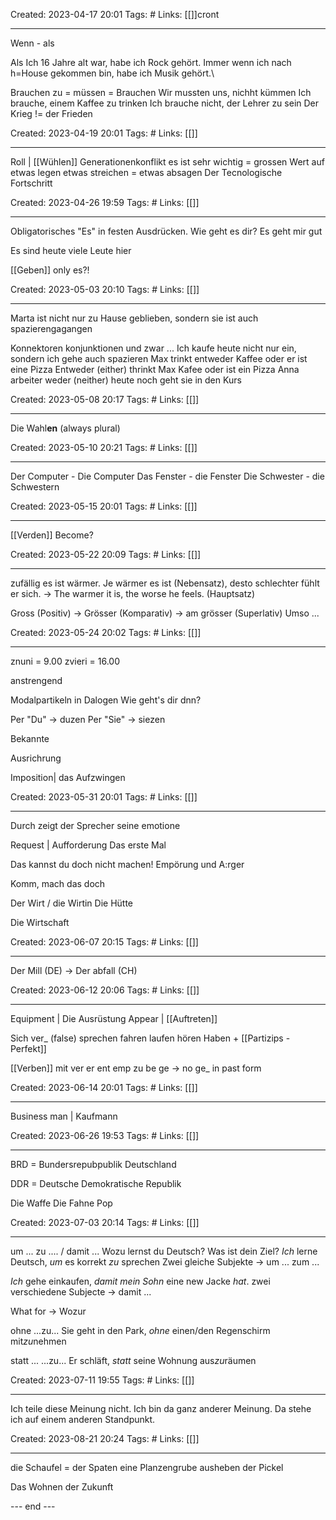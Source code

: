 Created: 2023-04-17 20:01
Tags: #
Links: [[]]cront
___

Wenn - als

Als Ich 16 Jahre alt war, habe ich Rock gehört.
Immer wenn ich nach h=House gekommen bin, habe ich Musik gehört.\

Brauchen zu = müssen = Brauchen
Wir mussten uns, nichht kümmen
Ich brauche, einem Kaffee zu trinken
Ich brauche nicht, der Lehrer zu sein
Der Krieg != der Frieden



Created: 2023-04-19 20:01
Tags: #
Links: [[]]
___

Roll | [[Wühlen]]
Generationenkonflikt
es ist sehr wichtig = grossen Wert auf etwas legen
etwas streichen = etwas absagen
Der Tecnologische Fortschritt 


Created: 2023-04-26 19:59
Tags: #
Links: [[]]
___

Obligatorisches "Es" in festen Ausdrücken.
Wie geht es dir?
Es geht mir gut

Es sind heute viele Leute hier

[[Geben]] only es?!

Created: 2023-05-03 20:10
Tags: #
Links: [[]]
___

Marta ist nicht nur zu Hause geblieben, sondern sie ist auch spazierengagangen

Konnektoren konjunktionen
und zwar ...
Ich kaufe heute nicht nur ein, sondern ich gehe auch spazieren
Max trinkt entweder Kaffee oder er ist eine Pizza
Entweder (either) thrinkt Max Kafee oder ist ein Pizza
Anna arbeiter weder (neither) heute noch geht sie in den Kurs


Created: 2023-05-08 20:17
Tags: #
Links: [[]]
___

Die Wahl**en** (always plural)


Created: 2023-05-10 20:21
Tags: #
Links: [[]]
___
Der Computer - Die Computer 
Das Fenster - die Fenster 
Die Schwester - die Schwestern 

Created: 2023-05-15 20:01
Tags: #
Links: [[]]
___

[[Verden]] Become?

Created: 2023-05-22 20:09
Tags: #
Links: [[]]
___

zufällig
es ist  wärmer.
Je wärmer es  ist (Nebensatz), desto schlechter fühlt er sich. -> The warmer it is, the worse he feels. (Hauptsatz)

Gross (Positiv) -> Grösser (Komparativ) -> am grösser (Superlativ)
Umso ...


Created: 2023-05-24 20:02
Tags: #
Links: [[]]
___

znuni = 9.00
zvieri = 16.00

anstrengend

Modalpartikeln in Dalogen
Wie geht's dir dnn?

Per "Du" -> duzen
Per "Sie" -> siezen

Bekannte

Ausrichrung


Imposition| das Aufzwingen 

Created: 2023-05-31 20:01
Tags: #
Links: [[]]
___

Durch
zeigt der Sprecher seine emotione

Request | Aufforderung
Das erste Mal

Das kannst du doch nicht machen!
Empörung und A:rger

Komm, mach das doch

Der Wirt / die Wirtin
Die Hütte

Die Wirtschaft

Created: 2023-06-07 20:15
Tags: #
Links: [[]]
___

Der Mill (DE) -> Der abfall (CH)

Created: 2023-06-12 20:06
Tags: #
Links: [[]]
___

Equipment | Die Ausrüstung
Appear | [[Auftreten]] 

Sich ver_ (false)
sprechen 
fahren
laufen
hören
Haben + [[Partizips - Perfekt]]

[[Verben]] mit ver er ent emp zu be ge -> no ge_ in past form


Created: 2023-06-14 20:01
Tags: #
Links: [[]]
___

Business man | Kaufmann


Created: 2023-06-26 19:53
Tags: #
Links: [[]]
___

BRD = Bundersrepubpublik Deutschland

DDR = Deutsche Demokratische Republik

Die Waffe 
Die Fahne 
Pop


Created: 2023-07-03 20:14
Tags: #
Links: [[]]
___

um ... zu .... / damit ...
Wozu lernst du Deutsch? Was ist dein Ziel?
*Ich* lerne Deutsch, *um* es korrekt *zu* sprechen
Zwei gleiche Subjekte -> um ... zum ...

*Ich* gehe einkaufen, *damit* *mein Sohn* eine new Jacke *hat*.
zwei verschiedene Subjecte -> damit ...


What for -> Wozur

ohne ...zu...
Sie geht in den Park, *ohne* einen/den Regenschirm mit*zu*nehmen

statt ... ...zu...
Er schläft, *statt* seine Wohnung aus*zu*räumen


Created: 2023-07-11 19:55
Tags: #
Links: [[]]
___

Ich teile diese Meinung nicht.
Ich bin da ganz anderer Meinung.
Da stehe ich auf einem anderen Standpunkt.

Created: 2023-08-21 20:24
Tags: #
Links: [[]]
___

die Schaufel = der Spaten
eine Planzengrube ausheben
der Pickel

Das Wohnen der Zukunft

--- end ---